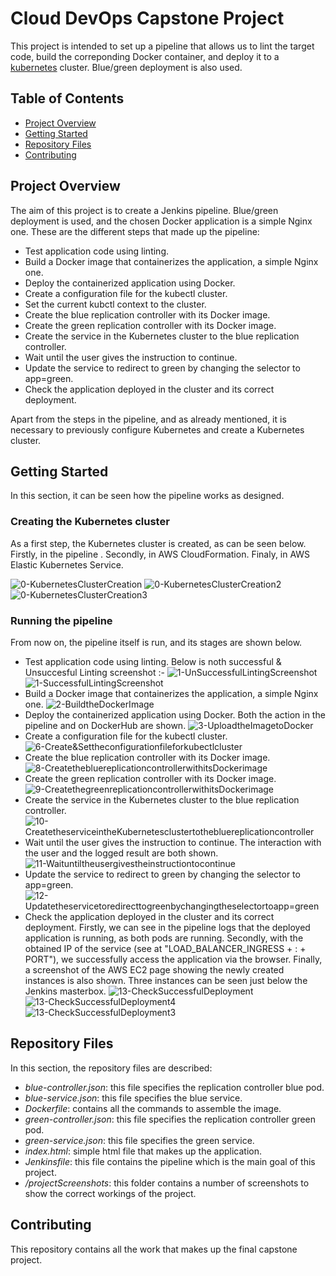 # Cloud DevOps Capstone Project

This project is intended to set up a pipeline that allows us to lint the target code, build the correponding Docker container, and deploy it to a [kubernetes](https://kubernetes.io/) cluster. Blue/green deployment is also used.

## Table of Contents

* [Project Overview](#project-overview)
* [Getting Started](#getting-started)
* [Repository Files](#repository-files)
* [Contributing](#contributing)


## Project Overview

The aim of this project is to create a Jenkins pipeline. Blue/green deployment is used, and the chosen Docker application is a simple Nginx one.  These are the different steps that made up the pipeline:

* Test application code using linting.
* Build a Docker image that containerizes the application, a simple Nginx one.
* Deploy the containerized application using Docker.
* Create a configuration file for the kubectl cluster.
* Set the current kubctl context to the cluster.
* Create the blue replication controller with its Docker image.
* Create the green replication controller with its Docker image.
* Create the service in the Kubernetes cluster to the blue replication controller.
* Wait until the user gives the instruction to continue.
* Update the service to redirect to green by changing the selector to app=green.
* Check the application deployed in the cluster and its correct deployment.

Apart from the steps in the pipeline, and as already mentioned, it is necessary to previously configure Kubernetes and create a Kubernetes cluster.

## Getting Started

In this section, it can be seen how the pipeline works as designed.

### Creating the Kubernetes cluster

As a first  step, the Kubernetes cluster is created, as can be seen below. Firstly, in the pipeline . Secondly, in AWS CloudFormation. Finaly, in AWS Elastic Kubernetes Service.

![0-KubernetesClusterCreation](/projectscreenshots/1.KubernetesClusterDeploy.png)
![0-KubernetesClusterCreation2](/projectscreenshots/2.CloudformationStack.png)
![0-KubernetesClusterCreation3](/projectscreenshots/3.EKSCluster.png)

### Running the pipeline

From now on, the pipeline itself is run, and its stages are shown below.

* Test application code using linting. Below is noth successful & Unsuccesful Linting screenshot :-
![1-UnSuccessfulLintingScreenshot](/projectscreenshots/4a.UnsuccessfulLinting.png)
![1-SuccessfulLintingScreenshot](/projectscreenshots/4.SuccesfulLinting.png)
* Build a Docker image that containerizes the application, a simple Nginx one.
![2-BuildtheDockerImage](/projectscreenshots/5.SuccessDockerimageBuild.png)
* Deploy the containerized application using Docker. Both the action in the pipeline and on DockerHub are shown.
![3-UploadtheImagetoDocker](/projectscreenshots/6.UploadDockerimagetoRepository.png)
* Create a configuration file for the kubectl cluster.
![6-Create&Settheconfigurationfileforkubectlcluster](/projectscreenshots/7.Configfileupdating.png)
* Create the blue replication controller with its Docker image.
![8-CreatethebluereplicationcontrollerwithitsDockerimage](/projectscreenshots/8.CreateBlueReplicationController.png)
* Create the green replication controller with its Docker image.
![9-CreatethegreenreplicationcontrollerwithitsDockerimage](/projectscreenshots/9.CreateGreenReplicationController.png)
* Create the service in the Kubernetes cluster to the blue replication controller.
![10-CreatetheserviceintheKubernetesclustertothebluereplicationcontroller](/projectscreenshots/10.CreateServiceBlue.png)
* Wait until the user gives the instruction to continue. The interaction with the user and the logged result are both shown.
![11-Waituntiltheusergivestheinstructiontocontinue](/projectscreenshots/11.ApprovalforGreenService.png)
* Update the service to redirect to green by changing the selector to app=green.
![12-Updatetheservicetoredirecttogreenbychangingtheselectortoapp=green](/projectscreenshots/12.UpdatedtheServicetoGreen.png)
* Check the application deployed in the cluster and its correct deployment. Firstly, we can see in the pipeline logs that the deployed application is running, as both pods are running. Secondly, with the obtained IP of the service (see at "LOAD_BALANCER_INGRESS + : + PORT"), we successfully access the application via the browser. Finally, a screenshot of the AWS EC2 page showing the newly created instances is also shown. Three instances can be seen just below the Jenkins masterbox. 
![13-CheckSuccessfulDeployment](/projectscreenshots/13.CheckApplication.png)
![13-CheckSuccessfulDeployment4](/projectscreenshots/14.WebApplicationUI.png)
![13-CheckSuccessfulDeployment3](/projectscreenshots/15.WorkerNodesinstance.png)

## Repository Files

In this section, the repository files are described:

* *blue-controller.json*: this file specifies the replication controller blue pod.
* *blue-service.json*: this file specifies the blue service.
* *Dockerfile*: contains all the commands to assemble the image.
* *green-controller.json*: this file specifies the replication controller green pod.
* *green-service.json*: this file specifies the green service.
* *index.html*: simple html file that makes up the application.
* *Jenkinsfile*: this file contains the pipeline which is the main goal of this project.
* */projectScreenshots*: this folder contains a number of screenshots to show the correct workings of the project.

## Contributing

This repository contains all the work that makes up the final capstone project.
